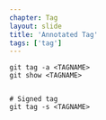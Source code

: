 ```yaml
---
chapter: Tag
layout: slide
title: 'Annotated Tag'
tags: ['tag']
---
```


	git tag -a <TAGNAME>
	git show <TAGNAME>


	# Signed tag
	git tag -s <TAGNAME>
